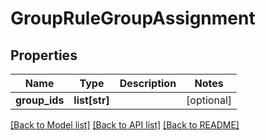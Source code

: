 # GroupRuleGroupAssignment

## Properties
Name | Type | Description | Notes
------------ | ------------- | ------------- | -------------
**group_ids** | **list[str]** |  | [optional] 

[[Back to Model list]](../README.md#documentation-for-models) [[Back to API list]](../README.md#documentation-for-api-endpoints) [[Back to README]](../README.md)

